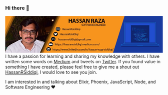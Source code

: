 ### Hi there 👋

<!--
**hassanRsiddiqi/hassanrsiddiqi** is a ✨ _special_ ✨ repository because its `README.md` (this file) appears on your GitHub profile.

Here are some ideas to get you started:

- 🔭 I’m currently working.
- 🌱 I’m currently learning Elixir
- 👯 I’m looking to collaborate on Elixir
- 🤔 I’m looking for help with Elixir
- 💬 Ask me about Elixir
- 📫 How to reach me: hassanrsiddiqi@gmail.com
- 😄 Pronouns: Hassan
- ⚡ Fun fact: Hard Worker
-->

![plot](./images/hassan.jpeg)
I have a passion for learning and sharing my knowledge with others. I have written some words on [Medium](https://hassanrsiddiqi.medium.com/) and tweets on [Twitter](https://twitter.com/HassanRSiddiqi). If you found value in something I have created, please feel free to give me a shout out [HassanRSiddiqi](https://twitter.com/HassanRSiddiqi), I would love to see you join.

I am interested in and talking about Elixir, Phoenix, JavaScript, Node, and Software Engineering ♥️
